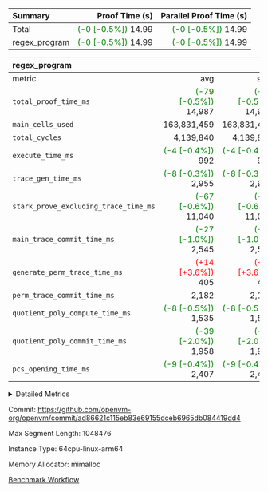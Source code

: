 | Summary | Proof Time (s) | Parallel Proof Time (s) |
|:---|---:|---:|
| Total | <span style='color: green'>(-0 [-0.5%])</span> 14.99 | <span style='color: green'>(-0 [-0.5%])</span> 14.99 |
| regex_program | <span style='color: green'>(-0 [-0.5%])</span> 14.99 | <span style='color: green'>(-0 [-0.5%])</span> 14.99 |


| regex_program |||||
|:---|---:|---:|---:|---:|
|metric|avg|sum|max|min|
| `total_proof_time_ms ` | <span style='color: green'>(-79 [-0.5%])</span> 14,987 | <span style='color: green'>(-79 [-0.5%])</span> 14,987 | <span style='color: green'>(-79 [-0.5%])</span> 14,987 | <span style='color: green'>(-79 [-0.5%])</span> 14,987 |
| `main_cells_used     ` |  163,831,459 |  163,831,459 |  163,831,459 |  163,831,459 |
| `total_cycles        ` |  4,139,840 |  4,139,840 |  4,139,840 |  4,139,840 |
| `execute_time_ms     ` | <span style='color: green'>(-4 [-0.4%])</span> 992 | <span style='color: green'>(-4 [-0.4%])</span> 992 | <span style='color: green'>(-4 [-0.4%])</span> 992 | <span style='color: green'>(-4 [-0.4%])</span> 992 |
| `trace_gen_time_ms   ` | <span style='color: green'>(-8 [-0.3%])</span> 2,955 | <span style='color: green'>(-8 [-0.3%])</span> 2,955 | <span style='color: green'>(-8 [-0.3%])</span> 2,955 | <span style='color: green'>(-8 [-0.3%])</span> 2,955 |
| `stark_prove_excluding_trace_time_ms` | <span style='color: green'>(-67 [-0.6%])</span> 11,040 | <span style='color: green'>(-67 [-0.6%])</span> 11,040 | <span style='color: green'>(-67 [-0.6%])</span> 11,040 | <span style='color: green'>(-67 [-0.6%])</span> 11,040 |
| `main_trace_commit_time_ms` | <span style='color: green'>(-27 [-1.0%])</span> 2,545 | <span style='color: green'>(-27 [-1.0%])</span> 2,545 | <span style='color: green'>(-27 [-1.0%])</span> 2,545 | <span style='color: green'>(-27 [-1.0%])</span> 2,545 |
| `generate_perm_trace_time_ms` | <span style='color: red'>(+14 [+3.6%])</span> 405 | <span style='color: red'>(+14 [+3.6%])</span> 405 | <span style='color: red'>(+14 [+3.6%])</span> 405 | <span style='color: red'>(+14 [+3.6%])</span> 405 |
| `perm_trace_commit_time_ms` |  2,182 |  2,182 |  2,182 |  2,182 |
| `quotient_poly_compute_time_ms` | <span style='color: green'>(-8 [-0.5%])</span> 1,535 | <span style='color: green'>(-8 [-0.5%])</span> 1,535 | <span style='color: green'>(-8 [-0.5%])</span> 1,535 | <span style='color: green'>(-8 [-0.5%])</span> 1,535 |
| `quotient_poly_commit_time_ms` | <span style='color: green'>(-39 [-2.0%])</span> 1,958 | <span style='color: green'>(-39 [-2.0%])</span> 1,958 | <span style='color: green'>(-39 [-2.0%])</span> 1,958 | <span style='color: green'>(-39 [-2.0%])</span> 1,958 |
| `pcs_opening_time_ms ` | <span style='color: green'>(-9 [-0.4%])</span> 2,407 | <span style='color: green'>(-9 [-0.4%])</span> 2,407 | <span style='color: green'>(-9 [-0.4%])</span> 2,407 | <span style='color: green'>(-9 [-0.4%])</span> 2,407 |



<details>
<summary>Detailed Metrics</summary>

| group | num_segments | keygen_time_ms | commit_exe_time_ms |
| --- | --- | --- | --- |
| regex_program | 1 | 767 | 46 | 

| group | air_name | quotient_deg | interactions | constraints |
| --- | --- | --- | --- | --- |
| regex_program | AccessAdapterAir<16> | 4 | 5 | 11 | 
| regex_program | AccessAdapterAir<2> | 4 | 5 | 11 | 
| regex_program | AccessAdapterAir<32> | 4 | 5 | 11 | 
| regex_program | AccessAdapterAir<4> | 4 | 5 | 11 | 
| regex_program | AccessAdapterAir<64> | 4 | 5 | 11 | 
| regex_program | AccessAdapterAir<8> | 4 | 5 | 11 | 
| regex_program | BitwiseOperationLookupAir<8> | 2 | 2 | 4 | 
| regex_program | KeccakVmAir | 4 | 321 | 4,382 | 
| regex_program | MemoryMerkleAir<8> | 4 | 4 | 38 | 
| regex_program | PersistentBoundaryAir<8> | 4 | 3 | 5 | 
| regex_program | PhantomAir | 4 | 3 | 4 | 
| regex_program | Poseidon2PeripheryAir<BabyBearParameters>, 1> | 2 | 1 | 286 | 
| regex_program | ProgramAir | 1 | 1 | 4 | 
| regex_program | RangeTupleCheckerAir<2> | 1 | 1 | 4 | 
| regex_program | Rv32HintStoreAir | 4 | 19 | 21 | 
| regex_program | VariableRangeCheckerAir | 1 | 1 | 4 | 
| regex_program | VmAirWrapper<Rv32BaseAluAdapterAir, BaseAluCoreAir<4, 8> | 4 | 19 | 30 | 
| regex_program | VmAirWrapper<Rv32BaseAluAdapterAir, LessThanCoreAir<4, 8> | 4 | 17 | 35 | 
| regex_program | VmAirWrapper<Rv32BaseAluAdapterAir, ShiftCoreAir<4, 8> | 4 | 23 | 84 | 
| regex_program | VmAirWrapper<Rv32BranchAdapterAir, BranchEqualCoreAir<4> | 4 | 11 | 17 | 
| regex_program | VmAirWrapper<Rv32BranchAdapterAir, BranchLessThanCoreAir<4, 8> | 4 | 13 | 32 | 
| regex_program | VmAirWrapper<Rv32CondRdWriteAdapterAir, Rv32JalLuiCoreAir> | 4 | 10 | 15 | 
| regex_program | VmAirWrapper<Rv32JalrAdapterAir, Rv32JalrCoreAir> | 4 | 16 | 16 | 
| regex_program | VmAirWrapper<Rv32LoadStoreAdapterAir, LoadSignExtendCoreAir<4, 8> | 4 | 18 | 21 | 
| regex_program | VmAirWrapper<Rv32LoadStoreAdapterAir, LoadStoreCoreAir<4> | 4 | 17 | 27 | 
| regex_program | VmAirWrapper<Rv32MultAdapterAir, DivRemCoreAir<4, 8> | 4 | 25 | 72 | 
| regex_program | VmAirWrapper<Rv32MultAdapterAir, MulHCoreAir<4, 8> | 4 | 24 | 23 | 
| regex_program | VmAirWrapper<Rv32MultAdapterAir, MultiplicationCoreAir<4, 8> | 4 | 19 | 13 | 
| regex_program | VmAirWrapper<Rv32RdWriteAdapterAir, Rv32AuipcCoreAir> | 4 | 11 | 12 | 
| regex_program | VmConnectorAir | 4 | 3 | 8 | 

| group | air_name | segment | rows | prep_cols | perm_cols | main_cols | cells |
| --- | --- | --- | --- | --- | --- | --- | --- |
| regex_program | AccessAdapterAir<2> | 0 | 64 |  | 12 | 11 | 1,472 | 
| regex_program | AccessAdapterAir<4> | 0 | 32 |  | 12 | 13 | 800 | 
| regex_program | AccessAdapterAir<8> | 0 | 131,072 |  | 12 | 17 | 3,801,088 | 
| regex_program | BitwiseOperationLookupAir<8> | 0 | 65,536 | 3 | 8 | 2 | 655,360 | 
| regex_program | KeccakVmAir | 0 | 32 |  | 532 | 3,164 | 118,272 | 
| regex_program | MemoryMerkleAir<8> | 0 | 131,072 |  | 12 | 32 | 5,767,168 | 
| regex_program | PersistentBoundaryAir<8> | 0 | 131,072 |  | 8 | 20 | 3,670,016 | 
| regex_program | PhantomAir | 0 | 512 |  | 8 | 6 | 7,168 | 
| regex_program | Poseidon2PeripheryAir<BabyBearParameters>, 1> | 0 | 16,384 |  | 8 | 300 | 5,046,272 | 
| regex_program | ProgramAir | 0 | 131,072 |  | 8 | 10 | 2,359,296 | 
| regex_program | RangeTupleCheckerAir<2> | 0 | 524,288 | 2 | 8 | 1 | 4,718,592 | 
| regex_program | Rv32HintStoreAir | 0 | 16,384 |  | 24 | 32 | 917,504 | 
| regex_program | VariableRangeCheckerAir | 0 | 262,144 | 2 | 8 | 1 | 2,359,296 | 
| regex_program | VmAirWrapper<Rv32BaseAluAdapterAir, BaseAluCoreAir<4, 8> | 0 | 2,097,152 |  | 28 | 36 | 134,217,728 | 
| regex_program | VmAirWrapper<Rv32BaseAluAdapterAir, LessThanCoreAir<4, 8> | 0 | 65,536 |  | 24 | 37 | 3,997,696 | 
| regex_program | VmAirWrapper<Rv32BaseAluAdapterAir, ShiftCoreAir<4, 8> | 0 | 262,144 |  | 28 | 53 | 21,233,664 | 
| regex_program | VmAirWrapper<Rv32BranchAdapterAir, BranchEqualCoreAir<4> | 0 | 524,288 |  | 16 | 26 | 22,020,096 | 
| regex_program | VmAirWrapper<Rv32BranchAdapterAir, BranchLessThanCoreAir<4, 8> | 0 | 262,144 |  | 20 | 32 | 13,631,488 | 
| regex_program | VmAirWrapper<Rv32CondRdWriteAdapterAir, Rv32JalLuiCoreAir> | 0 | 131,072 |  | 16 | 18 | 4,456,448 | 
| regex_program | VmAirWrapper<Rv32JalrAdapterAir, Rv32JalrCoreAir> | 0 | 131,072 |  | 20 | 28 | 6,291,456 | 
| regex_program | VmAirWrapper<Rv32LoadStoreAdapterAir, LoadSignExtendCoreAir<4, 8> | 0 | 1,024 |  | 28 | 35 | 64,512 | 
| regex_program | VmAirWrapper<Rv32LoadStoreAdapterAir, LoadStoreCoreAir<4> | 0 | 2,097,152 |  | 28 | 40 | 142,606,336 | 
| regex_program | VmAirWrapper<Rv32MultAdapterAir, DivRemCoreAir<4, 8> | 0 | 128 |  | 40 | 57 | 12,416 | 
| regex_program | VmAirWrapper<Rv32MultAdapterAir, MulHCoreAir<4, 8> | 0 | 256 |  | 40 | 39 | 20,224 | 
| regex_program | VmAirWrapper<Rv32MultAdapterAir, MultiplicationCoreAir<4, 8> | 0 | 65,536 |  | 28 | 31 | 3,866,624 | 
| regex_program | VmAirWrapper<Rv32RdWriteAdapterAir, Rv32AuipcCoreAir> | 0 | 65,536 |  | 16 | 21 | 2,424,832 | 
| regex_program | VmConnectorAir | 0 | 2 | 1 | 8 | 4 | 24 | 

| group | segment | trace_gen_time_ms | total_proof_time_ms | total_cycles | total_cells | stark_prove_excluding_trace_time_ms | quotient_poly_compute_time_ms | quotient_poly_commit_time_ms | perm_trace_commit_time_ms | pcs_opening_time_ms | main_trace_commit_time_ms | main_cells_used | generate_perm_trace_time_ms | execute_time_ms |
| --- | --- | --- | --- | --- | --- | --- | --- | --- | --- | --- | --- | --- | --- | --- |
| regex_program | 0 | 2,955 | 14,987 | 4,139,840 | 384,265,848 | 11,040 | 1,535 | 1,958 | 2,182 | 2,407 | 2,545 | 163,831,459 | 405 | 992 | 

</details>


Commit: https://github.com/openvm-org/openvm/commit/ad86621c115eb83e69155dceb6965db084419dd4

Max Segment Length: 1048476

Instance Type: 64cpu-linux-arm64

Memory Allocator: mimalloc

[Benchmark Workflow](https://github.com/openvm-org/openvm/actions/runs/12976200544)
